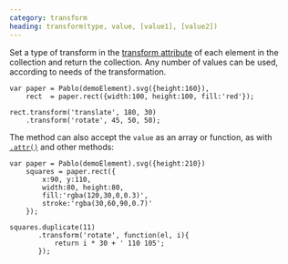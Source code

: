 ```yaml
---
category: transform
heading: transform(type, value, [value1], [value2])
---
```


Set a type of transform in the <a href="https://developer.mozilla.org/en-US/docs/Web/SVG/Attribute/transform" target="_blank">transform attribute</a> of each element in the collection and return the collection. Any number of values can be used, according to needs of the transformation.

    var paper = Pablo(demoElement).svg({height:160}),
        rect  = paper.rect({width:100, height:100, fill:'red'});

    rect.transform('translate', 180, 30)
        .transform('rotate', 45, 50, 50);


The method can also accept the `value` as an array or function, as with [`.attr()`](/api/attr/#attr-03) and other methods:

    var paper = Pablo(demoElement).svg({height:210})
        squares = paper.rect({
            x:90, y:110,
            width:80, height:80,
            fill:'rgba(120,30,0,0.3)',
            stroke:'rgba(30,60,90,0.7)'
        });
        
    squares.duplicate(11)
           .transform('rotate', function(el, i){
               return i * 30 + ' 110 105';
           });